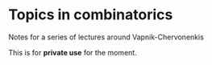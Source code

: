 # Topics in combinatorics

Notes for a series of lectures around Vapnik-Chervonenkis

This is for **private use** for the moment.  
